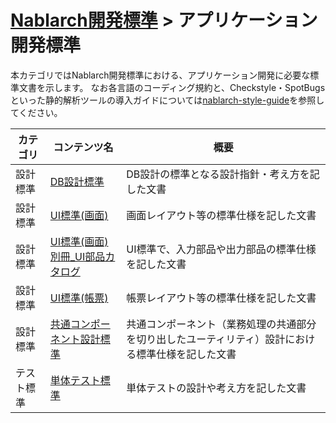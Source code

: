 # [Nablarch開発標準](../README.md)  > アプリケーション開発標準
本カテゴリではNablarch開発標準における、アプリケーション開発に必要な標準文書を示します。
なお各言語のコーディング規約と、Checkstyle・SpotBugsといった静的解析ツールの導入ガイドについては[nablarch-style-guide](https://github.com/nablarch-development-standards/nablarch-style-guide)を参照してください。

|カテゴリ|コンテンツ名|概要|
|--|--|--|
|設計標準|[DB設計標準](./010_設計標準/DB設計標準.docx)|DB設計の標準となる設計指針・考え方を記した文書|
|設計標準|[UI標準(画面)][1]|画面レイアウト等の標準仕様を記した文書|
|設計標準|[UI標準(画面)別冊_UI部品カタログ][2]|UI標準で、入力部品や出力部品の標準仕様を記した文書|
|設計標準|[UI標準(帳票)][3]|帳票レイアウト等の標準仕様を記した文書|
|設計標準|[共通コンポーネント設計標準](./010_設計標準/共通コンポーネント設計標準.docx)|共通コンポーネント（業務処理の共通部分を切り出したユーティリティ）設計における標準仕様を記した文書|
|テスト標準|[単体テスト標準](./020_テスト標準/単体テスト標準.xlsx)|単体テストの設計や考え方を記した文書|

[1]: ./010_設計標準/UI標準(画面).xlsx
[2]: ./010_設計標準/UI標準(画面)別冊_UI部品カタログ.xlsx
[3]: ./010_設計標準/UI標準(帳票).xlsx
